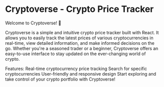 # Cryptoverse - Crypto Price Tracker
Welcome to Cryptoverse! 🚀

Cryptoverse is a simple and intuitive crypto price tracker built with React. It allows you to easily track the latest prices of various cryptocurrencies in real-time, view detailed information, and make informed decisions on the go. Whether you're a seasoned trader or a beginner, Cryptoverse offers an easy-to-use interface to stay updated on the ever-changing world of crypto.

Features:
Real-time cryptocurrency price tracking
Search for specific cryptocurrencies
User-friendly and responsive design
Start exploring and take control of your crypto portfolio with Cryptoverse!
